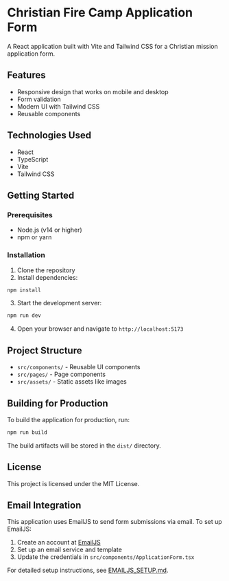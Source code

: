 # Christian Fire Camp Application Form

A React application built with Vite and Tailwind CSS for a Christian mission application form.

## Features

- Responsive design that works on mobile and desktop
- Form validation
- Modern UI with Tailwind CSS
- Reusable components

## Technologies Used

- React
- TypeScript
- Vite
- Tailwind CSS

## Getting Started

### Prerequisites

- Node.js (v14 or higher)
- npm or yarn

### Installation

1. Clone the repository
2. Install dependencies:

```bash
npm install
```

3. Start the development server:

```bash
npm run dev
```

4. Open your browser and navigate to `http://localhost:5173`

## Project Structure

- `src/components/` - Reusable UI components
- `src/pages/` - Page components
- `src/assets/` - Static assets like images

## Building for Production

To build the application for production, run:

```bash
npm run build
```

The build artifacts will be stored in the `dist/` directory.

## License

This project is licensed under the MIT License.

## Email Integration

This application uses EmailJS to send form submissions via email. To set up EmailJS:

1. Create an account at [EmailJS](https://www.emailjs.com/)
2. Set up an email service and template
3. Update the credentials in `src/components/ApplicationForm.tsx`

For detailed setup instructions, see [EMAILJS_SETUP.md](./EMAILJS_SETUP.md).
